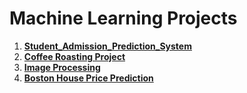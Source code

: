 # Machine Learning Projects
  1. [**Student_Admission_Prediction_System**](https://github.com/Kd-Here/ML-Pro/tree/main/Student_Admission_Prediction_System)
  2. [**Coffee Roasting Project**]()
  3. [**Image Processing**](https://colab.research.google.com/drive/1rnN3kmzBvuxltxEmKKSrsSW64EY7rLIH?usp=sharing)
  4. [**Boston House Price Prediction**](https://github.com/Kd-Here/Machine-Learning-Projects/tree/main/House_Price_Prediction)